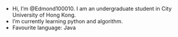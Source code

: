 - Hi, I’m @Edmond100010. I am an undergraduate student in City University of Hong Kong.
- I’m currently learning python and algorithm.
- Favourite language: Java

<!---
Edmond100010/Edmond100010 is a ✨ special ✨ repository because its `README.md` (this file) appears on your GitHub profile.
You can click the Preview link to take a look at your changes.
--->
